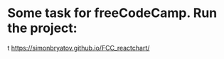 Some task for freeCodeCamp.
Run the project:
=====
t https://simonbryatov.github.io/FCC_reactchart/
